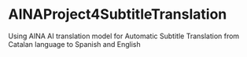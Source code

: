 # AINAProject4SubtitleTranslation
Using AINA AI translation model for Automatic Subtitle Translation from Catalan language to Spanish and English
